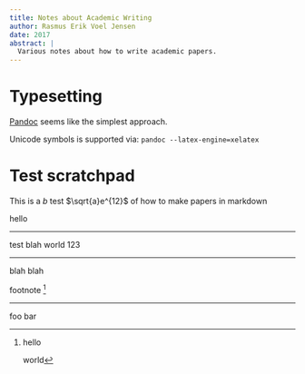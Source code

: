 ```yaml
---
title: Notes about Academic Writing
author: Rasmus Erik Voel Jensen
date: 2017
abstract: |
  Various notes about how to write academic papers.
---
```


# Typesetting

[Pandoc](http://pandoc.org) seems like the simplest approach.

Unicode symbols is supported via: `pandoc --latex-engine=xelatex`

# Test scratchpad

This is a $b$ test $\sqrt{a}e^{12}$ of how to make papers in markdown

<!--comments are hidden-->

hello

-------- -----
test     blah
world    123
-------- -----


blah blah


footnote [^notename]

[^notename]: hello

    world

---

foo bar
